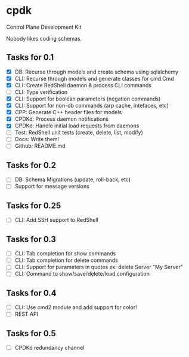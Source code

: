 # cpdk
Control Plane Development Kit

Nobody likes coding schemas.

## Tasks for 0.1
- [x] DB: Recurse through models and create schema using sqlalchemy
- [x] CLI: Recurse through models and generate classes for cmd.Cmd
- [x] CLI: Create RedShell daemon & process CLI commands
- [ ] CLI: Type verification
- [x] CLI: Support for boolean parameters (negation commands)
- [x] CLI: Support for non-db commands (arp cache, intefaces, etc)
- [x] CPP: Generate C++ header files for models
- [x] CPDKd: Process daemon notifications
- [x] CPDKd: Handle initial load requests from daemons
- [ ] Test: RedShell unit tests (create, delete, list, modify)
- [ ] Docs: Write them!
- [ ] Github: README.md

## Tasks for 0.2
- [ ] DB: Schema Migrations (update, roll-back, etc)
- [ ] Support for message versions

## Tasks for 0.25
- [ ] CLI: Add SSH support to RedShell
 
## Tasks for 0.3
- [ ] CLI: Tab completion for show commands
- [ ] CLI: Tab completion for delete commands
- [ ] CLI: Support for parameters in quotes ex: delete Server "My Server"
- [ ] CLI: Command to show/save/delete/load configuration

## Tasks for 0.4
- [ ] CLI: Use cmd2 module and add support for color!
- [ ] REST API

## Tasks for 0.5
- [ ] CPDKd redundancy channel